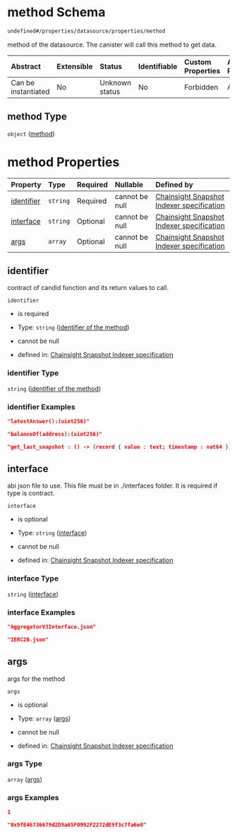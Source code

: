 # method Schema

```txt
undefined#/properties/datasource/properties/method
```

method of the datasource. The canister will call this method to get data.

| Abstract            | Extensible | Status         | Identifiable | Custom Properties | Additional Properties | Access Restrictions | Defined In                                                                         |
| :------------------ | :--------- | :------------- | :----------- | :---------------- | :-------------------- | :------------------ | :--------------------------------------------------------------------------------- |
| Can be instantiated | No         | Unknown status | No           | Forbidden         | Allowed               | none                | [snapshot\_indexer.json\*](../../out/snapshot_indexer.json "open original schema") |

## method Type

`object` ([method](snapshot_indexer-properties-datasource-properties-method.md))

# method Properties

| Property                  | Type     | Required | Nullable       | Defined by                                                                                                                                                                                                              |
| :------------------------ | :------- | :------- | :------------- | :---------------------------------------------------------------------------------------------------------------------------------------------------------------------------------------------------------------------- |
| [identifier](#identifier) | `string` | Required | cannot be null | [Chainsight Snapshot Indexer specification](snapshot_indexer-properties-datasource-properties-method-properties-identifier-of-the-method.md "undefined#/properties/datasource/properties/method/properties/identifier") |
| [interface](#interface)   | `string` | Optional | cannot be null | [Chainsight Snapshot Indexer specification](snapshot_indexer-properties-datasource-properties-method-properties-interface.md "undefined#/properties/datasource/properties/method/properties/interface")                 |
| [args](#args)             | `array`  | Optional | cannot be null | [Chainsight Snapshot Indexer specification](snapshot_indexer-properties-datasource-properties-method-properties-args.md "undefined#/properties/datasource/properties/method/properties/args")                           |

## identifier

contract of candid function and its return values to call.

`identifier`

*   is required

*   Type: `string` ([identifier of the method](snapshot_indexer-properties-datasource-properties-method-properties-identifier-of-the-method.md))

*   cannot be null

*   defined in: [Chainsight Snapshot Indexer specification](snapshot_indexer-properties-datasource-properties-method-properties-identifier-of-the-method.md "undefined#/properties/datasource/properties/method/properties/identifier")

### identifier Type

`string` ([identifier of the method](snapshot_indexer-properties-datasource-properties-method-properties-identifier-of-the-method.md))

### identifier Examples

```json
"latestAnswer():(uint256)"
```

```json
"balanceOf(address):(uint256)"
```

```json
"get_last_snapshot : () -> (record { value : text; timestamp : nat64 })"
```

## interface

abi json file to use. This file must be in ./interfaces folder. It is required if type is contract.

`interface`

*   is optional

*   Type: `string` ([interface](snapshot_indexer-properties-datasource-properties-method-properties-interface.md))

*   cannot be null

*   defined in: [Chainsight Snapshot Indexer specification](snapshot_indexer-properties-datasource-properties-method-properties-interface.md "undefined#/properties/datasource/properties/method/properties/interface")

### interface Type

`string` ([interface](snapshot_indexer-properties-datasource-properties-method-properties-interface.md))

### interface Examples

```json
"AggregatorV3Interface.json"
```

```json
"IERC20.json"
```

## args

args for the method

`args`

*   is optional

*   Type: `array` ([args](snapshot_indexer-properties-datasource-properties-method-properties-args.md))

*   cannot be null

*   defined in: [Chainsight Snapshot Indexer specification](snapshot_indexer-properties-datasource-properties-method-properties-args.md "undefined#/properties/datasource/properties/method/properties/args")

### args Type

`array` ([args](snapshot_indexer-properties-datasource-properties-method-properties-args.md))

### args Examples

```json
1
```

```json
"0x9fE46736679d2D9a65F0992F2272dE9f3c7fa6e0"
```
